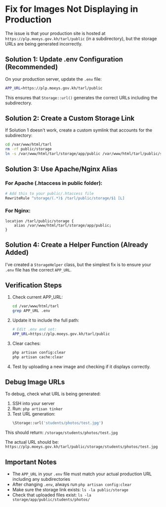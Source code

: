 # Fix for Images Not Displaying in Production

The issue is that your production site is hosted at `https://plp.moeys.gov.kh/tarl/public` (in a subdirectory), but the storage URLs are being generated incorrectly.

## Solution 1: Update .env Configuration (Recommended)

On your production server, update the `.env` file:

```bash
APP_URL=https://plp.moeys.gov.kh/tarl/public
```

This ensures that `Storage::url()` generates the correct URLs including the subdirectory.

## Solution 2: Create a Custom Storage Link

If Solution 1 doesn't work, create a custom symlink that accounts for the subdirectory:

```bash
cd /var/www/html/tarl
rm -rf public/storage
ln -s /var/www/html/tarl/storage/app/public /var/www/html/tarl/public/storage
```

## Solution 3: Use Apache/Nginx Alias

### For Apache (.htaccess in public folder):
```apache
# Add this to your public/.htaccess file
RewriteRule ^storage/(.*)$ /tarl/public/storage/$1 [L]
```

### For Nginx:
```nginx
location /tarl/public/storage {
    alias /var/www/html/tarl/storage/app/public;
}
```

## Solution 4: Create a Helper Function (Already Added)

I've created a `StorageHelper` class, but the simplest fix is to ensure your `.env` file has the correct `APP_URL`.

## Verification Steps

1. Check current APP_URL:
   ```bash
   cd /var/www/html/tarl
   grep APP_URL .env
   ```

2. Update it to include the full path:
   ```bash
   # Edit .env and set:
   APP_URL=https://plp.moeys.gov.kh/tarl/public
   ```

3. Clear caches:
   ```bash
   php artisan config:clear
   php artisan cache:clear
   ```

4. Test by uploading a new image and checking if it displays correctly.

## Debug Image URLs

To debug, check what URL is being generated:

1. SSH into your server
2. Run: `php artisan tinker`
3. Test URL generation:
   ```php
   \Storage::url('students/photos/test.jpg')
   ```

This should return: `/storage/students/photos/test.jpg`

The actual URL should be: `https://plp.moeys.gov.kh/tarl/public/storage/students/photos/test.jpg`

## Important Notes

- The `APP_URL` in your `.env` file must match your actual production URL including any subdirectories
- After changing `.env`, always run `php artisan config:clear`
- Make sure the storage link exists: `ls -la public/storage`
- Check that uploaded files exist: `ls -la storage/app/public/students/photos/`